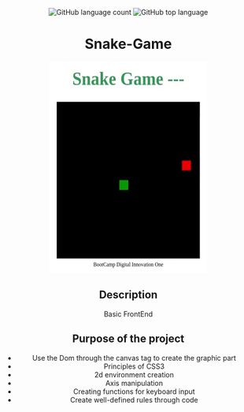 <div align="center"> 
 
![GitHub language count](https://img.shields.io/github/languages/count/Ruan-codeVi/Clone-Netflix?color=green&style=for-the-badge) ![GitHub top language](https://img.shields.io/github/languages/top/Ruan-codeVi/Clone-Netflix?color=green&style=for-the-badge)


# Snake-Game
![Screen](/assets/snakeGame.gif)
 
 
##  Description

Basic FrontEnd

##  Purpose of the project
- Use the Dom through the canvas tag to create the graphic part
- Principles of CSS3
- 2d environment creation
- Axis manipulation
- Creating functions for keyboard input
- Create well-defined rules through code

</div> </br> 

